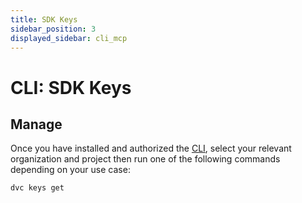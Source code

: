 ```yaml
---
title: SDK Keys
sidebar_position: 3
displayed_sidebar: cli_mcp
---
```


# CLI: SDK Keys

## Manage

Once you have installed and authorized the [CLI](/cli), select your relevant organization and project then
run one of the following commands depending on your use case:

```bash
dvc keys get
```

